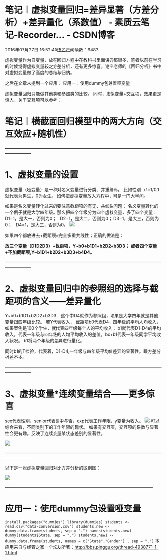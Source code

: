 
# 笔记︱虚拟变量回归=差异显著（方差分析）+差异量化（系数值） - 素质云笔记-Recorder... - CSDN博客

2016年07月27日 16:52:40[悟乙己](https://me.csdn.net/sinat_26917383)阅读数：6483



虚拟变量作为自变量，放在回归方程中在教科书里面讲的都很多，笔者以前在学习的时候觉得虚拟变量较之方差分析，还有更多惊喜。谢宇老师的《回归分析》书中对虚拟变量做了高度的总结与归纳。

之后在文章末提到一个应用：
应用一：使用dummy包设置哑变量

虚拟变量回归只能做其他类和参照类的比较。
同时，虚拟变量+交互项，效果更是惊人，关于交互项可以参考：
# 笔记︱横截面回归模型中的两大方向（交互效应+随机性）

**——————————————————————————————————————————**

# 1、虚拟变量的设置

虚拟变量（哑变量）是一种对名义变量进行分类、并重编码。
比如性别  x1=1/0,1就代表为男生，0为女生。
如何把虚拟变量放入方程中，可是一门大学问。

如果是名义变量转化过来的要注意截距项的有无、共线性问题：
名义变量转化的一个例子就是大学四年级。那么把四个年级分为四个虚拟变量，多了四个变量：
D1=1，是大一，否则为0；   D2=1，是大二，否则为0；
D3=1，是大三，否则为0；   D4=1，是大三，否则为0。
![](https://img-blog.csdn.net/20160727161156862)

如果四个都放进去+截距项=完全多重共线性；正确的做法是：

**放三个变量（D1D2D3）+截距项，Y~b0+b1D1+b2D2+b3D3；**
**或者四个变量+不加截距项,Y~b1D1+b2D2+b3D3+b4D4。**

——————————————————————————————————————————


# 2、虚拟变量回归中的参照组的选择与截距项的含义——差异量化

Y~b0+b1D1+b2D2+b3D3    这个中D4就作为参照组，如果是大学四年就是其他变量跟四年级比较。
若Y代表收入，
截距项b0代表D4，四年级的平均人均收入，如果案例是100个学生，就代表四年级每个人的平均收入；
b1就代表D1-D4的平均收入，代表一年级与四年级的人均平均收入的差值，bo+b1代表一年级同学平均收入状况。
b1将两个年级的差异进行量化。

同时b1的T检验，代表着，D1-D4,一年级与四年级平均值差异的显著性。跟方差分析差不多。

——————————————————————————————————————————


# 3、虚拟变量*连续变量结合——更多惊喜

sex代表性别，senior代表高中与否，exp代表工作年限，y变量为收入。
![](https://img-blog.csdn.net/20160727164246782)
可以综合来看，不同类别下的工作年限的现状。
如果有交互项，交互项的系数与显著性会更有趣。反映了连续变量某状态差别的显著性。

![](https://img-blog.csdn.net/20160727164459454)

——————————————————————————————————————————

以下是一张虚拟变量回归对比方差分析的区别图：

![](https://img-blog.csdn.net/20160727163401903)

——————————————————————————————————

# 应用一：使用dummy包设置哑变量

`install.packages("dummies")
library(dummies)
students <- read.csv("data-conversion.csv")
students.new <- dummy.data.frame(students, sep = ".")
names(students.new)
dummy(students$State, sep = ".")
students.new1 <- dummy.data.frame(students,
                  names = c("State","Gender") , sep = ".")`
本应用来自与经管之家一个坛友所著：http://bbs.pinggu.org/thread-4938771-1-1.html





